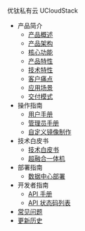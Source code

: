 <div class="sidebar_title icon-product__ucloudstack">优钛私有云 UCloudStack</div>


- 产品简介
	- [产品概述](/UCloudStack/README.md)
  - [产品架构](/UCloudStack/arch.md)
  - [核心功能](/UCloudStack/features.md)
  - [产品特性](/UCloudStack/advantages.md)
  - [技术特性](/UCloudStack/techadv.md)
  - [客户痛点](/UCloudStack/painpoint.md)
  - [应用场景](/UCloudStack/scenario.md)
  - [交付模式](/UCloudStack/deliver.md)
- 操作指南  
    - [用户手册](/UCloudStack/UserGuide/README.md)
    - [管理员手册](/UCloudStack/AdminGuide/README.md)
    - [自定义镜像制作](/UCloudStack/CustomImage/CustomImage.md)
- 技术白皮书
    - [技术白皮书](/UCloudStack/TechWhitepaper/TechWhitepaper.md)
    - [超融合一体机](/UCloudStack/UHyperBox/UHyperBox.md)
- 部署指南
    - [数据中心部署](/UCloudStack/DataCenterDeploy/DataCenterDeploy.md)
- 开发者指南 
    - [API 手册](/UCloudStack/APIGuide/README.md)
    - [API 状态码列表](/UCloudStack/APIGuide/APIRetcode.md)
- [常见问题](/UCloudStack/faq.md)
- [更新历史](/UCloudStack/Changelog/changelog.md)








